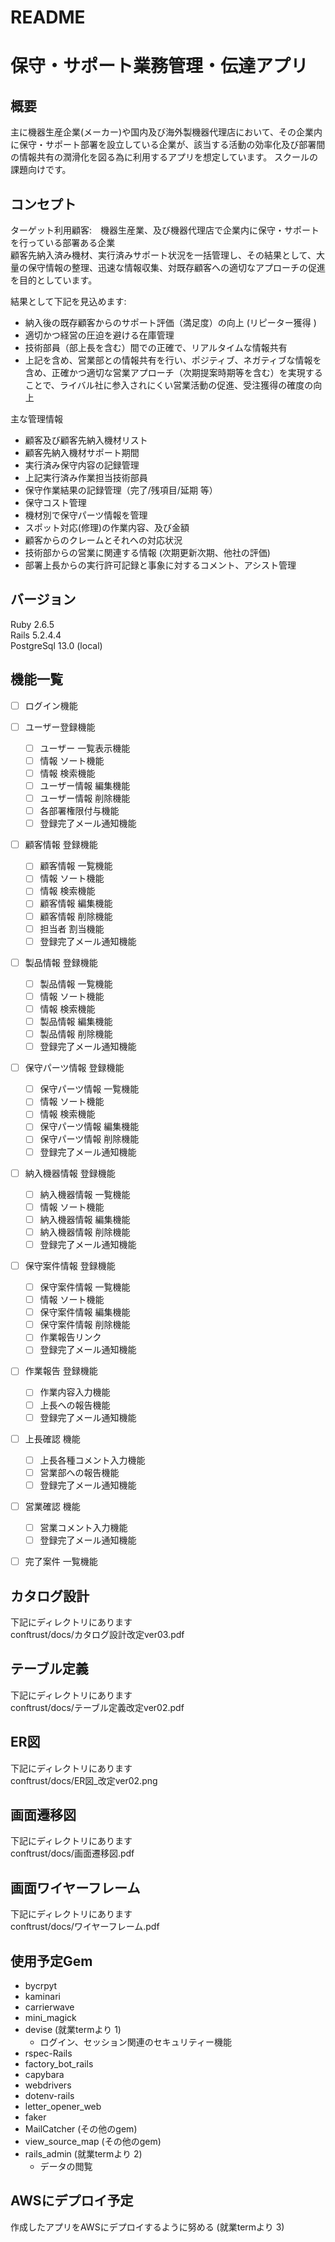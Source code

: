 # README

# 保守・サポート業務管理・伝達アプリ

## 概要
主に機器生産企業(メーカー)や国内及び海外製機器代理店において、その企業内に保守・サポート部署を設立している企業が、該当する活動の効率化及び部署間の情報共有の潤滑化を図る為に利用するアプリを想定しています。
スクールの課題向けです。

## コンセプト
ターゲット利用顧客:&emsp;機器生産業、及び機器代理店で企業内に保守・サポートを行っている部署ある企業<br>
顧客先納入済み機材、実行済みサポート状況を一括管理し、その結果として、大量の保守情報の整理、迅速な情報収集、対既存顧客への適切なアプローチの促進を目的としています。<br>

結果として下記を見込めます:  
  * 納入後の既存顧客からのサポート評価（満足度）の向上 (リピーター獲得 )
  * 適切かつ経営の圧迫を避ける在庫管理
  * 技術部員（部上長を含む）間での正確で、リアルタイムな情報共有
  * 上記を含め、営業部との情報共有を行い、ポジティブ、ネガティブな情報を含め、正確かつ適切な営業アプローチ（次期提案時期等を含む）を実現することで、ライバル社に参入されにくい営業活動の促進、受注獲得の確度の向上

主な管理情報
  * 顧客及び顧客先納入機材リスト
  * 顧客先納入機材サポート期間
  * 実行済み保守内容の記録管理
  * 上記実行済み作業担当技術部員
  * 保守作業結果の記録管理（完了/残項目/延期 等）
  * 保守コスト管理
  * 機材別で保守パーツ情報を管理
  * スポット対応(修理)の作業内容、及び金額
  * 顧客からのクレームとそれへの対応状況
  * 技術部からの営業に関連する情報 (次期更新次期、他社の評価)
  * 部署上長からの実行許可記録と事象に対するコメント、アシスト管理



## バージョン
Ruby 2.6.5<br>  Rails 5.2.4.4<br>PostgreSql 13.0 (local)<br>

## 機能一覧
- [ ] ログイン機能
- [ ] ユーザー登録機能
  - [ ] ユーザー 一覧表示機能
  - [ ] 情報 ソート機能
  - [ ] 情報 検索機能
  - [ ] ユーザー情報 編集機能
  - [ ] ユーザー情報 削除機能
  - [ ] 各部署権限付与機能
  - [ ] 登録完了メール通知機能
- [ ] 顧客情報 登録機能
  - [ ] 顧客情報 一覧機能
  - [ ] 情報 ソート機能
  - [ ] 情報 検索機能  
  - [ ] 顧客情報 編集機能
  - [ ] 顧客情報 削除機能
  - [ ] 担当者 割当機能
  - [ ] 登録完了メール通知機能
- [ ] 製品情報 登録機能
  - [ ] 製品情報 一覧機能
  - [ ] 情報 ソート機能
  - [ ] 情報 検索機能
  - [ ] 製品情報 編集機能
  - [ ] 製品情報 削除機能
  - [ ] 登録完了メール通知機能  
- [ ] 保守パーツ情報 登録機能
  - [ ] 保守パーツ情報 一覧機能
  - [ ] 情報 ソート機能
  - [ ] 情報 検索機能
  - [ ] 保守パーツ情報 編集機能
  - [ ] 保守パーツ情報 削除機能
  - [ ] 登録完了メール通知機能
- [ ] 納入機器情報 登録機能
  - [ ] 納入機器情報 一覧機能
  - [ ] 情報 ソート機能
  - [ ] 納入機器情報 編集機能
  - [ ] 納入機器情報 削除機能
  - [ ] 登録完了メール通知機能  
- [ ] 保守案件情報 登録機能
  - [ ] 保守案件情報 一覧機能
  - [ ] 情報 ソート機能
  - [ ] 保守案件情報 編集機能
  - [ ] 保守案件情報 削除機能
  - [ ] 作業報告リンク
  - [ ] 登録完了メール通知機能
- [ ] 作業報告 登録機能
  - [ ] 作業内容入力機能
  - [ ] 上長への報告機能
  - [ ] 登録完了メール通知機能
- [ ] 上長確認 機能
  - [ ] 上長各種コメント入力機能
  - [ ] 営業部への報告機能
  - [ ] 登録完了メール通知機能
- [ ] 営業確認 機能
  - [ ] 営業コメント入力機能
  - [ ] 登録完了メール通知機能
- [ ] 完了案件 一覧機能


## カタログ設計
  下記にディレクトリにあります<br>
  conftrust/docs/カタログ設計改定ver03.pdf
## テーブル定義
  下記にディレクトリにあります<br>
  conftrust/docs/テーブル定義改定ver02.pdf
## ER図
  下記にディレクトリにあります<br>
  conftrust/docs/ER図_改定ver02.png  
## 画面遷移図
  下記にディレクトリにあります<br>
  conftrust/docs/画面遷移図.pdf
## 画面ワイヤーフレーム
  下記にディレクトリにあります<br>
  conftrust/docs/ワイヤーフレーム.pdf


## 使用予定Gem
* bycrpyt
* kaminari
* carrierwave
* mini_magick
* devise (就業termより 1)
  - ログイン、セッション関連のセキュリティー機能
* rspec-Rails
* factory_bot_rails
* capybara
* webdrivers
* dotenv-rails
* letter_opener_web
* faker
* MailCatcher (その他のgem)
* view_source_map (その他のgem)
* rails_admin (就業termより 2)
  - データの閲覧

## AWSにデプロイ予定
   作成したアプリをAWSにデプロイするように努める (就業termより 3)
